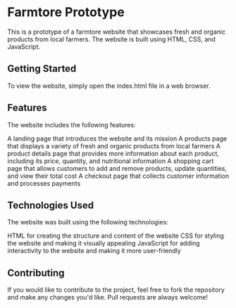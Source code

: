 # Farmtore Prototype
This is a prototype of a farmtore website that showcases fresh and organic products from local farmers. The website is built using HTML, CSS, and JavaScript.

## Getting Started
To view the website, simply open the index.html file in a web browser.

## Features
The website includes the following features:

A landing page that introduces the website and its mission
A products page that displays a variety of fresh and organic products from local farmers
A product details page that provides more information about each product, including its price, quantity, and nutritional information
A shopping cart page that allows customers to add and remove products, update quantities, and view their total cost
A checkout page that collects customer information and processes payments

## Technologies Used
The website was built using the following technologies:

HTML for creating the structure and content of the website
CSS for styling the website and making it visually appealing
JavaScript for adding interactivity to the website and making it more user-friendly

## Contributing
If you would like to contribute to the project, feel free to fork the repository and make any changes you'd like. Pull requests are always welcome!
